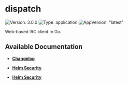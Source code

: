 # dispatch

![Version: 3.0.0](https://img.shields.io/badge/Version-3.0.0-informational?style=flat-square) ![Type: application](https://img.shields.io/badge/Type-application-informational?style=flat-square) ![AppVersion: "latest"](https://img.shields.io/badge/AppVersion-"latest"-informational?style=flat-square)

Web-based IRC client in Go.

## Available Documentation

- [**Changelog**](CHANGELOG)

- [**Helm Security**](container-security)

- [**Helm Security**](helm-security)


